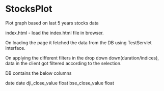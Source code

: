 # StocksPlot
Plot graph based on last 5 years stocks data

index.html - load the index.html file in browser.

On loading the page it fetched the data from the DB using TestServlet interface.

On applying the different filters in the  drop down down(duration/indices), data in the client got filtered according to the selection.

DB contains the below columns

date                date
dji_close_value     float
bse_close_value     float
